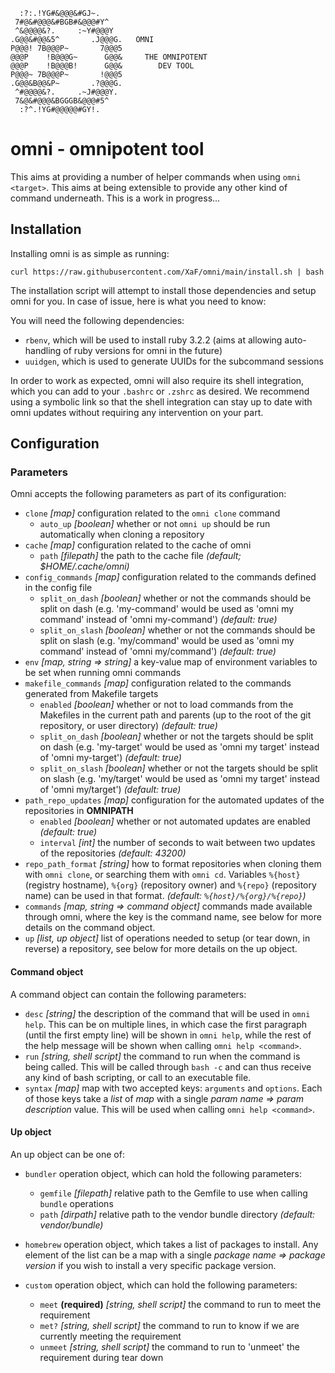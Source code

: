 ```
  :?:.!YG#&@@@&#GJ~.
 7#@&#@@@&#BGB#&@@@#Y^
 ^&@@@@&?.     :~Y#@@@Y
.G@@&#@@&5^       .J@@@G.   OMNI
P@@@! 7B@@@P~       7@@@5
@@@P    !B@@@G~      G@@&     THE OMNIPOTENT
@@@P    !B@@@B!      G@@&        DEV TOOL
P@@@~ 7B@@@P~       !@@@5
.G@@&B@@&P~       .?@@@G.
 ^#@@@@&?.     .~J#@@@Y.
 7&@&#@@@&BGGGB&@@@#5^
  :?^.!YG#@@@@@#GY!.
```

# omni - omnipotent tool

This aims at providing a number of helper commands when using `omni <target>`.
This aims at being extensible to provide any other kind of command underneath.
This is a work in progress...


## Installation

Installing omni is as simple as running:

```
curl https://raw.githubusercontent.com/XaF/omni/main/install.sh | bash
```

The installation script will attempt to install those dependencies and setup omni for you. In case of issue, here is what you need to know:

You will need the following dependencies:
- `rbenv`, which will be used to install ruby 3.2.2 (aims at allowing auto-handling of ruby versions for omni in the future)
- `uuidgen`, which is used to generate UUIDs for the subcommand sessions

In order to work as expected, omni will also require its shell integration, which you can add to your `.bashrc` or `.zshrc` as desired. We recommend using a symbolic link so that the shell integration can stay up to date with omni updates without requiring any intervention on your part.


## Configuration

### Parameters

Omni accepts the following parameters as part of its configuration:

- `clone` *[map]* configuration related to the `omni clone` command
  - `auto_up` *[boolean]* whether or not `omni up` should be run automatically when cloning a repository
- `cache` *[map]* configuration related to the cache of omni
  - `path` *[filepath]* the path to the cache file *(default; $HOME/.cache/omni)*
- `config_commands` *[map]* configuration related to the commands defined in the config file
  - `split_on_dash` *[boolean]* whether or not the commands should be split on dash (e.g. 'my-command' would be used as 'omni my command' instead of 'omni my-command') *(default: true)*
  - `split_on_slash` *[boolean]* whether or not the commands should be split on slash (e.g. 'my/command' would be used as 'omni my command' instead of 'omni my/command') *(default: true)*
- `env` *[map, string => string]* a key-value map of environment variables to be set when running omni commands
- `makefile_commands` *[map]* configuration related to the commands generated from Makefile targets
  - `enabled` *[boolean]* whether or not to load commands from the Makefiles in the current path and parents (up to the root of the git repository, or user directory) *(default: true)*
  - `split_on_dash` *[boolean]* whether or not the targets should be split on dash (e.g. 'my-target' would be used as 'omni my target' instead of 'omni my-target') *(default: true)*
  - `split_on_slash` *[boolean]* whether or not the targets should be split on slash (e.g. 'my/target' would be used as 'omni my target' instead of 'omni my/target') *(default: true)*
- `path_repo_updates` *[map]* configuration for the automated updates of the repositories in **OMNIPATH**
  - `enabled` *[boolean]* whether or not automated updates are enabled *(default: true)*
  - `interval` *[int]* the number of seconds to wait between two updates of the repositories *(default: 43200)*
- `repo_path_format` *[string]* how to format repositories when cloning them with `omni clone`, or searching them with `omni cd`. Variables `%{host}` (registry hostname), `%{org}` (repository owner) and `%{repo}` (repository name) can be used in that format. *(default: `%{host}/%{org}/%{repo}`)*
- `commands` *[map, string => command object]* commands made available through omni, where the key is the command name, see below for more details on the command object.
- `up` *[list, up object]* list of operations needed to setup (or tear down, in reverse) a repository, see below for more details on the up object.


#### Command object

A command object can contain the following parameters:
- `desc` *[string]* the description of the command that will be used in `omni help`. This can be on multiple lines, in which case the first paragraph (until the first empty line) will be shown in `omni help`, while the rest of the help message will be shown when calling `omni help <command>`.
- `run` *[string, shell script]* the command to run when the command is being called. This will be called through `bash -c` and can thus receive any kind of bash scripting, or call to an executable file.
- `syntax` *[map]* map with two accepted keys: `arguments` and `options`. Each of those keys take a *list* of *map* with a single *param name => param description* value. This will be used when calling `omni help <command>`.

#### Up object

An up object can be one of:

- `bundler` operation object, which can hold the following parameters:
  - `gemfile` *[filepath]* relative path to the Gemfile to use when calling `bundle` operations
  - `path` *[dirpath]* relative path to the vendor bundle directory *(default: vendor/bundle)*

- `homebrew` operation object, which takes a list of packages to install. Any element of the list can be a map with a single *package name => package version* if you wish to install a very specific package version.

- `custom` operation object, which can hold the following parameters:
  - `meet` **(required)** *[string, shell script]* the command to run to meet the requirement
  - `met?` *[string, shell script]* the command to run to know if we are currently meeting the requirement
  - `unmeet` *[string, shell script]* the command to run to 'unmeet' the requirement during tear down

